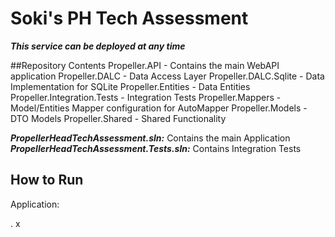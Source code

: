 # Soki's PH Tech Assessment

__*This service can be deployed at any time*__

##Repository Contents
Propeller.API - Contains the main WebAPI application
Propeller.DALC - Data Access Layer
Propeller.DALC.Sqlite - Data Implementation for SQLite
Propeller.Entities - Data Entities
Propeller.Integration.Tests - Integration Tests
Propeller.Mappers - Model/Entities Mapper configuration for AutoMapper
Propeller.Models - DTO Models
Propeller.Shared - Shared Functionality

__*PropellerHeadTechAssessment.sln:*__ Contains the main Application
__*PropellerHeadTechAssessment.Tests.sln:*__ Contains Integration Tests

## How to Run

Application: 

.
x
